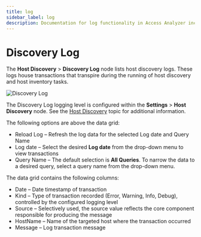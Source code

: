 ```yaml
---
title: log
sidebar_label: log
description: Documentation for log functionality in Access Analyzer including configuration and usage information.
---
```


# Discovery Log

The **Host Discovery** > **Discovery Log** node lists host discovery logs. These logs house
transactions that transpire during the running of host discovery and host inventory tasks.

![Discovery Log](/img/product_docs/accessanalyzer/admin/hostdiscovery/discoverylog.webp)

The Discovery Log logging level is configured within the **Settings** > **Host Discovery** node. See
the [Host Discovery](/docs/accessanalyzer/12.0/administration/settings/host-discovery.md) topic for additional information.

The following options are above the data grid:

- Reload Log – Refresh the log data for the selected Log date and Query Name
- Log date – Select the desired **Log date** from the drop-down menu to view transactions
- Query Name – The default selection is **All Queries**. To narrow the data to a desired query,
  select a query name from the drop-down menu.

The data grid contains the following columns:

- Date – Date timestamp of transaction
- Kind – Type of transaction recorded (Error, Warning, Info, Debug), controlled by the configured
  logging level
- Source – Selectively used, the source value reflects the core component responsible for producing
  the message
- HostName – Name of the targeted host where the transaction occurred
- Message – Log transaction message
